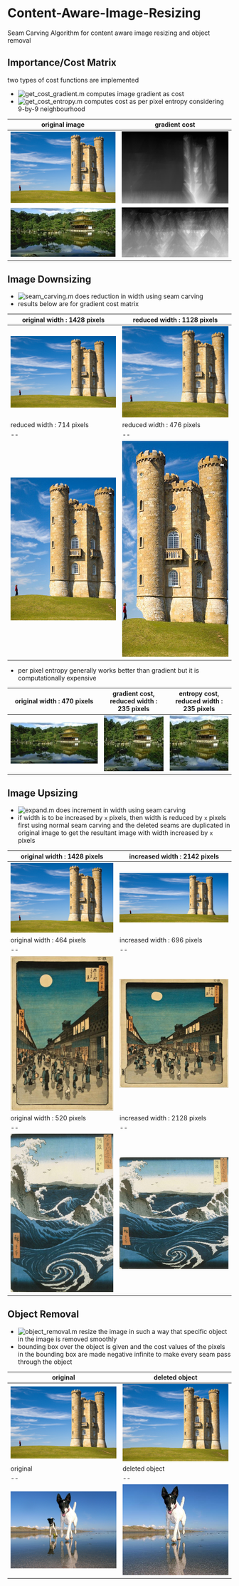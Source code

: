# Content-Aware-Image-Resizing
Seam Carving Algorithm for content aware image resizing and object removal

## Importance/Cost Matrix
two types of cost functions are implemented
- ![get_cost_gradient.m](get_cost_gradient.m) computes image gradient as cost
- ![get_cost_entropy.m](get_cost_entropy.m) computes cost as per pixel entropy considering 9-by-9 neighbourhood

| original image | gradient cost |
| -- | -- |
| ![images/broadway_tower/Broadway_tower_edit.jpg](images/broadway_tower/Broadway_tower_edit.jpg) | ![images/broadway_tower/Broadway_tower_edit.jpg](images/broadway_tower/cost_function.jpg) |
| ![images/lake/lake_seamcut.jpg](images/lake/lake_seamcut.jpg) | ![images/lake/cost.jpg](images/lake/cost.jpg) |

## Image Downsizing
- ![seam_carving.m](seam_carving.m) does reduction in width using seam carving
- results below are for gradient cost matrix

| original width : 1428 pixels | reduced width : 1128 pixels |
| -- | -- |
| ![images/broadway_tower/Broadway_tower_edit.jpg](images/broadway_tower/Broadway_tower_edit.jpg) | ![images/broadway_tower/Broadway_tower_edit.jpg](images/broadway_tower/Broadway_tower_edit_width_300.jpg) |
| reduced width : 714 pixels | reduced width : 476 pixels |
| -- | -- |
| ![images/broadway_tower/Broadway_tower_edit.jpg](images/broadway_tower/Broadway_tower_edit_width_half.jpg) | ![images/broadway_tower/Broadway_tower_edit.jpg](images/broadway_tower/Broadway_tower_edit_width_one_third.jpg) |

- per pixel entropy generally works better than gradient but it is computationally expensive

| original width : 470 pixels | gradient cost, reduced width : 235 pixels | entropy cost, reduced width : 235 pixels |
| -- | -- | -- |
| ![images/lake/lake_seamcut.jpg](images/lake/lake_seamcut.jpg) | ![images/lake/lake_seamcut_width_half.jpg](images/lake/lake_seamcut_width_half.jpg) | ![images/lake/lake_seamcut_width_half_entropy.jpg](images/lake/lake_seamcut_width_half_entropy.jpg) |

## Image Upsizing
- ![expand.m](expand.m) does increment in width using seam carving
- if width is to be increased by `x` pixels, then width is reduced by `x` pixels first using normal seam carving and the deleted seams are duplicated in original image to get the resultant image with width increased by `x` pixels

| original width : 1428 pixels | increased width : 2142 pixels |
| -- | -- |
| ![images/broadway_tower/Broadway_tower_edit.jpg](images/broadway_tower/Broadway_tower_edit.jpg) | ![images/broadway_tower/width_plus_700.jpg](images/broadway_tower/width_plus_700.jpg) |
| original width : 464 pixels | increased width : 696 pixels |
| -- | -- |
| ![images/street/street.jpg](images/street/street.jpg) | ![images/street/street_width_plus_230.jpg](images/street/street_width_plus_230.jpg) |
| original width : 520 pixels | increased width : 2128 pixels |
| -- | -- |
| ![images/wave/wave.jpg](images/wave/wave.jpg) | ![images/wave/wave_width_plus_230.jpg](images/wave/wave_width_plus_230.jpg) |

## Object Removal
- ![object_removal.m](object_removal.m) resize the image in such a way that specific object in the image is removed smoothly
- bounding box over the object is given and the cost values of the pixels in the bounding box are made negative infinite to make every seam pass through the object

| original | deleted object |
| -- | -- |
| ![images/broadway_tower/Broadway_tower_edit.jpg](images/broadway_tower/Broadway_tower_edit.jpg) | ![images/broadway_tower/Broadway_tower_edit.jpg](images/broadway_tower/person_removed.jpg) |
| original | deleted object |
| -- | -- |
| ![images/dog/dog.jpg](images/dog/dog.jpg) | ![images/dog/remove.jpg](images/dog/remove.jpg) |
